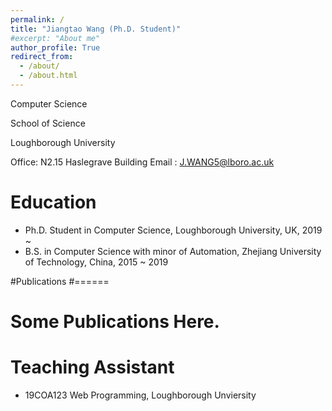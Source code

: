 ```yaml
---
permalink: /
title: "Jiangtao Wang (Ph.D. Student)"
#excerpt: "About me"
author_profile: True
redirect_from: 
  - /about/
  - /about.html
---
```




Computer Science

School of Science

Loughborough University




Office: N2.15 Haslegrave Building
Email : J.WANG5@lboro.ac.uk



Education
======
* Ph.D. Student in Computer Science, Loughborough University, UK, 2019 ~
* B.S. in Computer Science with minor of Automation, Zhejiang University of Technology, China, 2015 ~ 2019

#Publications
#======
#  Some Publications Here.
  

Teaching Assistant
======
* 19COA123 Web Programming, Loughborough Unviersity
 

